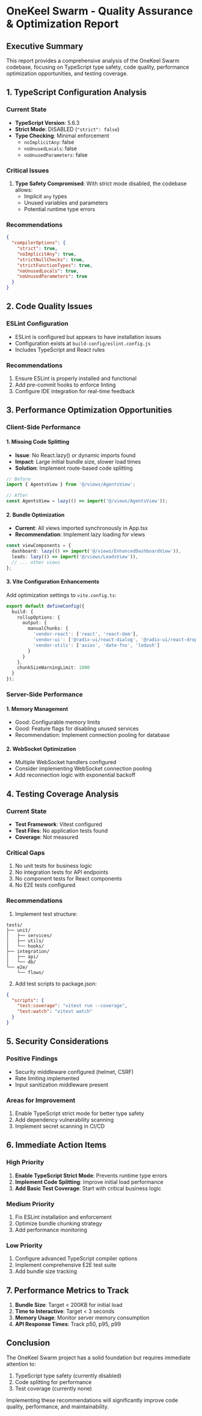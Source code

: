 # OneKeel Swarm - Quality Assurance & Optimization Report

## Executive Summary
This report provides a comprehensive analysis of the OneKeel Swarm codebase, focusing on TypeScript type safety, code quality, performance optimization opportunities, and testing coverage.

## 1. TypeScript Configuration Analysis

### Current State
- **TypeScript Version**: 5.6.3
- **Strict Mode**: DISABLED (`"strict": false`)
- **Type Checking**: Minimal enforcement
  - `noImplicitAny`: false
  - `noUnusedLocals`: false
  - `noUnusedParameters`: false

### Critical Issues
1. **Type Safety Compromised**: With strict mode disabled, the codebase allows:
   - Implicit `any` types
   - Unused variables and parameters
   - Potential runtime type errors

### Recommendations
```json
{
  "compilerOptions": {
    "strict": true,
    "noImplicitAny": true,
    "strictNullChecks": true,
    "strictFunctionTypes": true,
    "noUnusedLocals": true,
    "noUnusedParameters": true
  }
}
```

## 2. Code Quality Issues

### ESLint Configuration
- ESLint is configured but appears to have installation issues
- Configuration exists at `build-config/eslint.config.js`
- Includes TypeScript and React rules

### Recommendations
1. Ensure ESLint is properly installed and functional
2. Add pre-commit hooks to enforce linting
3. Configure IDE integration for real-time feedback

## 3. Performance Optimization Opportunities

### Client-Side Performance

#### 1. Missing Code Splitting
- **Issue**: No React.lazy() or dynamic imports found
- **Impact**: Large initial bundle size, slower load times
- **Solution**: Implement route-based code splitting

```typescript
// Before
import { AgentsView } from '@/views/AgentsView';

// After
const AgentsView = lazy(() => import('@/views/AgentsView'));
```

#### 2. Bundle Optimization
- **Current**: All views imported synchronously in App.tsx
- **Recommendation**: Implement lazy loading for views

```typescript
const viewComponents = {
  dashboard: lazy(() => import('@/views/EnhancedDashboardView')),
  leads: lazy(() => import('@/views/LeadsView')),
  // ... other views
};
```

#### 3. Vite Configuration Enhancements
Add optimization settings to `vite.config.ts`:

```typescript
export default defineConfig({
  build: {
    rollupOptions: {
      output: {
        manualChunks: {
          'vendor-react': ['react', 'react-dom'],
          'vendor-ui': ['@radix-ui/react-dialog', '@radix-ui/react-dropdown-menu'],
          'vendor-utils': ['axios', 'date-fns', 'lodash']
        }
      }
    },
    chunkSizeWarningLimit: 1000
  }
});
```

### Server-Side Performance

#### 1. Memory Management
- Good: Configurable memory limits
- Good: Feature flags for disabling unused services
- Recommendation: Implement connection pooling for database

#### 2. WebSocket Optimization
- Multiple WebSocket handlers configured
- Consider implementing WebSocket connection pooling
- Add reconnection logic with exponential backoff

## 4. Testing Coverage Analysis

### Current State
- **Test Framework**: Vitest configured
- **Test Files**: No application tests found
- **Coverage**: Not measured

### Critical Gaps
1. No unit tests for business logic
2. No integration tests for API endpoints
3. No component tests for React components
4. No E2E tests configured

### Recommendations
1. Implement test structure:
```
tests/
├── unit/
│   ├── services/
│   ├── utils/
│   └── hooks/
├── integration/
│   ├── api/
│   └── db/
└── e2e/
    └── flows/
```

2. Add test scripts to package.json:
```json
{
  "scripts": {
    "test:coverage": "vitest run --coverage",
    "test:watch": "vitest watch"
  }
}
```

## 5. Security Considerations

### Positive Findings
- Security middleware configured (helmet, CSRF)
- Rate limiting implemented
- Input sanitization middleware present

### Areas for Improvement
1. Enable TypeScript strict mode for better type safety
2. Add dependency vulnerability scanning
3. Implement secret scanning in CI/CD

## 6. Immediate Action Items

### High Priority
1. **Enable TypeScript Strict Mode**: Prevents runtime type errors
2. **Implement Code Splitting**: Improve initial load performance
3. **Add Basic Test Coverage**: Start with critical business logic

### Medium Priority
1. Fix ESLint installation and enforcement
2. Optimize bundle chunking strategy
3. Add performance monitoring

### Low Priority
1. Configure advanced TypeScript compiler options
2. Implement comprehensive E2E test suite
3. Add bundle size tracking

## 7. Performance Metrics to Track

1. **Bundle Size**: Target < 200KB for initial load
2. **Time to Interactive**: Target < 3 seconds
3. **Memory Usage**: Monitor server memory consumption
4. **API Response Times**: Track p50, p95, p99

## Conclusion

The OneKeel Swarm project has a solid foundation but requires immediate attention to:
1. TypeScript type safety (currently disabled)
2. Code splitting for performance
3. Test coverage (currently none)

Implementing these recommendations will significantly improve code quality, performance, and maintainability.